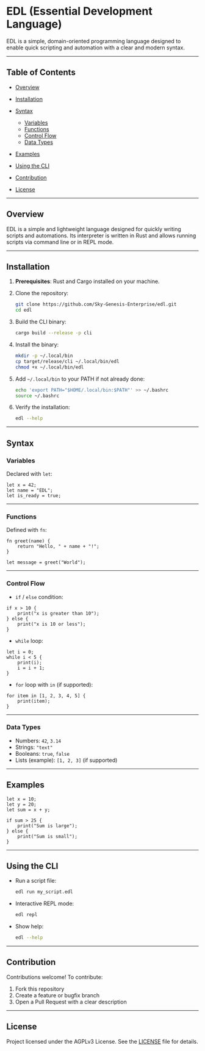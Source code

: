 # EDL (Essential Development Language)

EDL is a simple, domain-oriented programming language designed to enable quick scripting and automation with a clear and modern syntax.

---

## Table of Contents

* [Overview](#overview)
* [Installation](#installation)
* [Syntax](#syntax)

  * [Variables](#variables)
  * [Functions](#functions)
  * [Control Flow](#control-flow)
  * [Data Types](#data-types)
* [Examples](#examples)
* [Using the CLI](#using-the-cli)
* [Contribution](#contribution)
* [License](#license)

---

## Overview

EDL is a simple and lightweight language designed for quickly writing scripts and automations. Its interpreter is written in Rust and allows running scripts via command line or in REPL mode.

---

## Installation

1. **Prerequisites**: Rust and Cargo installed on your machine.
2. Clone the repository:

   ```bash
   git clone https://github.com/Sky-Genesis-Enterprise/edl.git
   cd edl
   ```
3. Build the CLI binary:

   ```bash
   cargo build --release -p cli
   ```
4. Install the binary:

   ```bash
   mkdir -p ~/.local/bin
   cp target/release/cli ~/.local/bin/edl
   chmod +x ~/.local/bin/edl
   ```
5. Add `~/.local/bin` to your PATH if not already done:

   ```bash
   echo 'export PATH="$HOME/.local/bin:$PATH"' >> ~/.bashrc
   source ~/.bashrc
   ```
6. Verify the installation:

   ```bash
   edl --help
   ```

---

## Syntax

### Variables

Declared with `let`:

```edl
let x = 42;
let name = "EDL";
let is_ready = true;
```

---

### Functions

Defined with `fn`:

```edl
fn greet(name) {
    return "Hello, " + name + "!";
}

let message = greet("World");
```

---

### Control Flow

* `if` / `else` condition:

```edl
if x > 10 {
    print("x is greater than 10");
} else {
    print("x is 10 or less");
}
```

* `while` loop:

```edl
let i = 0;
while i < 5 {
    print(i);
    i = i + 1;
}
```

* `for` loop with `in` (if supported):

```edl
for item in [1, 2, 3, 4, 5] {
    print(item);
}
```

---

### Data Types

* Numbers: `42`, `3.14`
* Strings: `"text"`
* Booleans: `true`, `false`
* Lists (example): `[1, 2, 3]` (if supported)

---

## Examples

```edl
let x = 10;
let y = 20;
let sum = x + y;

if sum > 25 {
    print("Sum is large");
} else {
    print("Sum is small");
}
```

---

## Using the CLI

* Run a script file:

  ```bash
  edl run my_script.edl
  ```

* Interactive REPL mode:

  ```bash
  edl repl
  ```

* Show help:

  ```bash
  edl --help
  ```

---

## Contribution

Contributions welcome! To contribute:

1. Fork this repository
2. Create a feature or bugfix branch
3. Open a Pull Request with a clear description

---

## License

Project licensed under the AGPLv3 License. See the [LICENSE](LICENSE) file for details.
